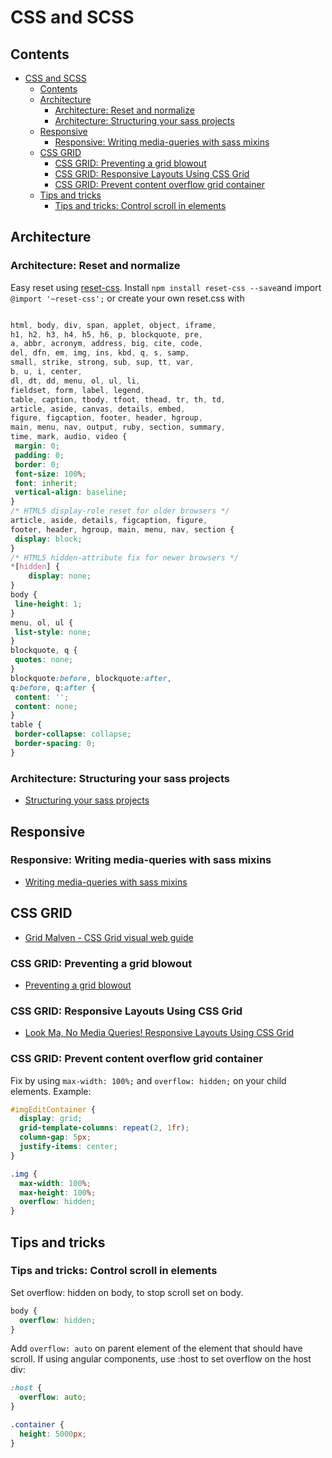 # CSS and SCSS

## Contents

- [CSS and SCSS](#css-and-scss)
  - [Contents](#contents)
  - [Architecture](#architecture)
    - [Architecture: Reset and normalize](#architecture-reset-and-normalize)
    - [Architecture: Structuring your sass projects](#architecture-structuring-your-sass-projects)
  - [Responsive](#responsive)
    - [Responsive: Writing media-queries with sass mixins](#responsive-writing-media-queries-with-sass-mixins)
  - [CSS GRID](#css-grid)
    - [CSS GRID: Preventing a grid blowout](#css-grid-preventing-a-grid-blowout)
    - [CSS GRID: Responsive Layouts Using CSS Grid](#css-grid-responsive-layouts-using-css-grid)
    - [CSS GRID: Prevent content overflow grid container](#css-grid-prevent-content-overflow-grid-container)
  - [Tips and tricks](#tips-and-tricks)
    - [Tips and tricks: Control scroll in elements](#tips-and-tricks-control-scroll-in-elements)

## Architecture

### Architecture: Reset and normalize

Easy reset using [reset-css](https://www.npmjs.com/package/reset-css). Install `npm install reset-css --save`and import `@import '~reset-css';`
or create your own reset.css with

```css

html, body, div, span, applet, object, iframe,
h1, h2, h3, h4, h5, h6, p, blockquote, pre,
a, abbr, acronym, address, big, cite, code,
del, dfn, em, img, ins, kbd, q, s, samp,
small, strike, strong, sub, sup, tt, var,
b, u, i, center,
dl, dt, dd, menu, ol, ul, li,
fieldset, form, label, legend,
table, caption, tbody, tfoot, thead, tr, th, td,
article, aside, canvas, details, embed,
figure, figcaption, footer, header, hgroup,
main, menu, nav, output, ruby, section, summary,
time, mark, audio, video {
 margin: 0;
 padding: 0;
 border: 0;
 font-size: 100%;
 font: inherit;
 vertical-align: baseline;
}
/* HTML5 display-role reset for older browsers */
article, aside, details, figcaption, figure,
footer, header, hgroup, main, menu, nav, section {
 display: block;
}
/* HTML5 hidden-attribute fix for newer browsers */
*[hidden] {
    display: none;
}
body {
 line-height: 1;
}
menu, ol, ul {
 list-style: none;
}
blockquote, q {
 quotes: none;
}
blockquote:before, blockquote:after,
q:before, q:after {
 content: '';
 content: none;
}
table {
 border-collapse: collapse;
 border-spacing: 0;
}

```

### Architecture: Structuring your sass projects

- [Structuring your sass projects](https://itnext.io/structuring-your-sass-projects-c8d41fa55ed4)

## Responsive

### Responsive: Writing media-queries with sass mixins

- [Writing media-queries with sass mixins](https://itnext.io/writing-media-queries-with-sass-mixins-3ea591ea3ea4)

## CSS GRID

- [Grid Malven - CSS Grid visual web guide](http://grid.malven.co/)

### CSS GRID: Preventing a grid blowout

- [Preventing a grid blowout](https://css-tricks.com/preventing-a-grid-blowout/)

### CSS GRID: Responsive Layouts Using CSS Grid

- [Look Ma, No Media Queries! Responsive Layouts Using CSS Grid](https://css-tricks.com/look-ma-no-media-queries-responsive-layouts-using-css-grid)

### CSS GRID: Prevent content overflow grid container

Fix by using `max-width: 100%;` and `overflow: hidden;` on your child elements. Example:

```css
#imgEditContainer {
  display: grid;
  grid-template-columns: repeat(2, 1fr);
  column-gap: 5px;
  justify-items: center;
}

.img {
  max-width: 100%;
  max-height: 100%;
  overflow: hidden;
}
```

## Tips and tricks

### Tips and tricks: Control scroll in elements

Set overflow: hidden on body, to stop scroll set on body.

```css
body {
  overflow: hidden;
}
```

Add `overflow: auto` on parent element of the element that should have scroll. If using angular components, use :host to set overflow on the host div:

```scss
:host {
  overflow: auto;
}

.container {
  height: 5000px;
}
```
